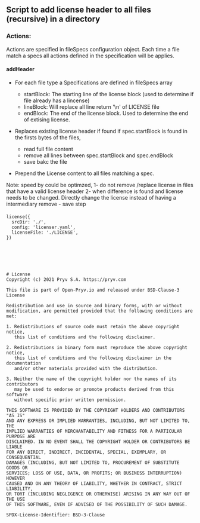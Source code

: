 ## Script to add license header to all files (recursive) in a directory

### Actions:

Actions are specified in fileSpecs configuration object. Each time a file match a specs all actions defined in the specification will be applies. 

#### addHeader

- For each file type a Specifications are defined in fileSpecs array
   - startBlock: The starting line of the license block (used to determine 
     if file already has a lincense)
   - lineBlock: Will replace all line return '\n' of LICENSE file  
   - endBlock: The end of the license block. Used to determine the end 
      of extising license.

- Replaces existing license header if found
  if spec.startBlock is found in the firsts bytes of the files, 
   - read full file content  
   - remove all lines between spec.startBlock and spec.endBlock
   - save bakc the file

- Prepend the License content to all files matching a spec.

Note: speed by could be optimzed, 
 1- do not remove /replace license in files that have a valid license header
 2- when difference is found and license needs to be changed. Directly
   change the license instead of having a intermediary remove - save step

#### 

```
license({
  srcDir: './',
  config: 'licenser.yaml',
  licenseFile: './LICENSE',
})






# License
Copyright (c) 2021 Pryv S.A. https://pryv.com

This file is part of Open-Pryv.io and released under BSD-Clause-3 License

Redistribution and use in source and binary forms, with or without 
modification, are permitted provided that the following conditions are met:

1. Redistributions of source code must retain the above copyright notice, 
   this list of conditions and the following disclaimer.

2. Redistributions in binary form must reproduce the above copyright notice, 
   this list of conditions and the following disclaimer in the documentation 
   and/or other materials provided with the distribution.

3. Neither the name of the copyright holder nor the names of its contributors 
   may be used to endorse or promote products derived from this software 
   without specific prior written permission.

THIS SOFTWARE IS PROVIDED BY THE COPYRIGHT HOLDERS AND CONTRIBUTORS "AS IS" 
AND ANY EXPRESS OR IMPLIED WARRANTIES, INCLUDING, BUT NOT LIMITED TO, THE 
IMPLIED WARRANTIES OF MERCHANTABILITY AND FITNESS FOR A PARTICULAR PURPOSE ARE 
DISCLAIMED. IN NO EVENT SHALL THE COPYRIGHT HOLDER OR CONTRIBUTORS BE LIABLE 
FOR ANY DIRECT, INDIRECT, INCIDENTAL, SPECIAL, EXEMPLARY, OR CONSEQUENTIAL 
DAMAGES (INCLUDING, BUT NOT LIMITED TO, PROCUREMENT OF SUBSTITUTE GOODS OR 
SERVICES; LOSS OF USE, DATA, OR PROFITS; OR BUSINESS INTERRUPTION) HOWEVER 
CAUSED AND ON ANY THEORY OF LIABILITY, WHETHER IN CONTRACT, STRICT LIABILITY, 
OR TORT (INCLUDING NEGLIGENCE OR OTHERWISE) ARISING IN ANY WAY OUT OF THE USE 
OF THIS SOFTWARE, EVEN IF ADVISED OF THE POSSIBILITY OF SUCH DAMAGE.

SPDX-License-Identifier: BSD-3-Clause
